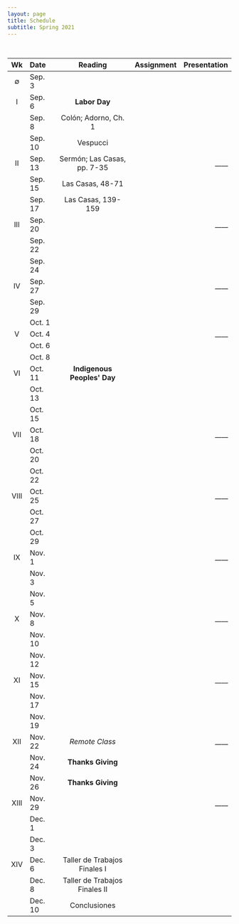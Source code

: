 ```yaml
---
layout: page
title: Schedule
subtitle: Spring 2021
---
```


<br>

| Wk | Date | Reading | Assignment | Presentation|
|:------:|:------|:--------:|:------:|----:|
| ∅   | Sep. 3   |  
|  I  | Sep. 6   | **Labor Day** |
|     | Sep. 8   | Colón; Adorno, Ch. 1 
|     | Sep. 10  | Vespucci 
|  II | Sep. 13  | Sermón; Las Casas, pp. 7-35 | | ____
|     | Sep. 15  | Las Casas, 48-71
|     | Sep. 17  | Las Casas, 139-159
| III | Sep. 20  |  | | ____
|     | Sep. 22  | 
|     | Sep. 24  | 
| IV  | Sep. 27  |   | | ____
|     | Sep. 29  | 
|     | Oct. 1   | 
| V   | Oct. 4   |    | | ____
|     | Oct. 6   | 
|     | Oct. 8   | 
| VI  | Oct. 11  | **Indigenous Peoples' Day**
|     | Oct. 13  | 
|     | Oct. 15  | 
| VII | Oct. 18  |    | | ____
|     | Oct. 20  | 
|     | Oct. 22  | 
| VIII| Oct. 25  |    | | ____
|     | Oct. 27  | 
|     | Oct. 29  | 
| IX  | Nov. 1   |    | | ____
|     | Nov. 3   | 
|     | Nov. 5   | 
| X   | Nov. 8   |    | | ____
|     | Nov. 10  | 
|     | Nov. 12  | 
| XI  | Nov. 15  |    | | ____
|     | Nov. 17  | 
|     | Nov. 19  | 
| XII | Nov. 22  | *Remote Class*   | | ____
|     | Nov. 24  | **Thanks Giving**
|     | Nov. 26  | **Thanks Giving**
|XIII | Nov. 29  |    | | ____
|     | Dec. 1   | 
|     | Dec. 3   | 
| XIV | Dec. 6   | Taller de Trabajos Finales I
|     | Dec. 8   | Taller de Trabajos Finales II
|     | Dec. 10  | Conclusiones 
